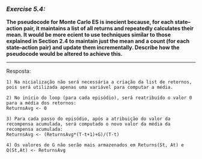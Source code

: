 ### *Exercise 5.4:*

**The pseudocode for Monte Carlo ES is inecient because, for each state–action pair, it maintains a list of all returns and repeatedly calculates their mean. It would be more ecient to use techniques similar to those explained in Section 2.4 to maintain just the mean and a count (for each state–action pair) and update them incrementally. Describe how the pseudocode would be altered to achieve this.**

---
Resposta:

```
1) Na nicialização não será necessária a criação da list de retornos, pois será utilizada apenas uma variável para computar a média.

2) No início do loop (para cada episódio), será reatribuído o valor 0 para a média dos retornos:
ReturnsAvg <- 0

3) Para cada passo do episódio, após a atribuição do valor da recompensa acumulada, será computado o novo valor da média da recompensa acumulada:
ReturnsAvg <- (ReturnsAvg*(T-t+1)+G)/(T-t)

4) Os valores de G não serão mais armazenados em Returns(St, At) e Q(St,At) <- ReturnsAvg

```
